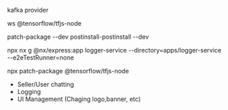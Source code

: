 kafka provider

ws
@tensorflow/tfjs-node

patch-package --dev
postinstall-postinstall --dev

<!-- Common command -->
npx nx g @nx/express:app logger-service --directory=apps/logger-service --e2eTestRunner=none

npx patch-package @tensorflow/tfjs-node

<!-- Missing features -->
- Seller/User chatting
- Logging
- UI Management (Chaging logo,banner, etc)